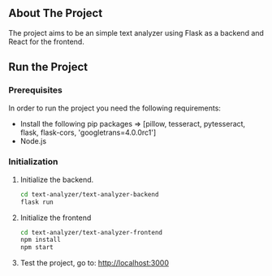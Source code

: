 <!-- ABOUT THE PROJECT -->
## About The Project

The project aims to be an simple text analyzer using Flask as a backend and React for the frontend.

## Run the Project

### Prerequisites

In order to run the project you need the following requirements:
* Install the following pip packages => [pillow, tesseract, pytesseract, flask, flask-cors, 'googletrans=4.0.0rc1']
* Node.js

### Initialization

1. Initialize the backend.
   ```sh
   cd text-analyzer/text-analyzer-backend
   flask run
   ```
2. Initialize the frontend
   ```sh
   cd text-analyzer/text-analyzer-frontend
   npm install
   npm start
   ```
3. Test the project, go to: [http://localhost:3000](http://localhost:3000)
